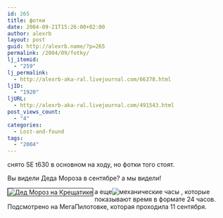 ```yaml
---
id: 265
title: фотки
date: 2004-09-21T15:26:00+02:00
author: alexrb
layout: post
guid: http://alexrb.name/?p=265
permalink: /2004/09/fotky/
lj_itemid:
  - "259"
lj_permalink:
  - http://alexrb-aka-ral.livejournal.com/66378.html
ljID:
  - "1920"
ljURL:
  - http://alexrb-aka-ral.livejournal.com/491543.html
post_views_count:
  - "4"
categories:
  - Lost-and-found
tags:
  - "2004"
---
```

снято SE t630 в основном на ходу, но фотки того стоят.

Вы видели Деда Мороза в сентябре? а мы видели!

<!--more Дед Мороз на Крещатике--><img src="http://img.lj.com.ua/alexrb-aka-ral/kreschatik_02.jpg" border=1 alt="Дед Мороз на Крещатике" align="Left"> 

а еще![механические часы](http://img.lj.com.ua/alexrb-aka-ral/chasy.jpg) , которые показывают время в формате 24 часов. Подсмотрено на МегаПилотовке, которая проходила 11 сентября.